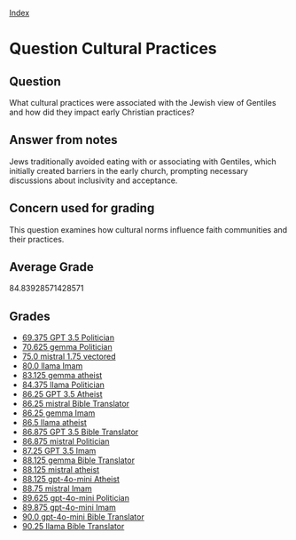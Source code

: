 
[Index](../../index.md)
# Question Cultural Practices
## Question
What cultural practices were associated with the Jewish view of Gentiles and how did they impact early Christian practices?

## Answer from notes
Jews traditionally avoided eating with or associating with Gentiles, which initially created barriers in the early church, prompting necessary discussions about inclusivity and acceptance.

## Concern used for grading
This question examines how cultural norms influence faith communities and their practices.

## Average Grade
84.83928571428571

## Grades
 * [69.375 GPT 3.5 Politician](../answers/GPT_3.5_Politician/Cultural_Practices.md)
 * [70.625 gemma Politician](../answers/gemma_Politician/Cultural_Practices.md)
 * [75.0 mistral 1.75 vectored](../answers/mistral_1.75_vectored/Cultural_Practices.md)
 * [80.0 llama Imam](../answers/llama_Imam/Cultural_Practices.md)
 * [83.125 gemma atheist](../answers/gemma_atheist/Cultural_Practices.md)
 * [84.375 llama Politician](../answers/llama_Politician/Cultural_Practices.md)
 * [86.25 GPT 3.5 Atheist](../answers/GPT_3.5_Atheist/Cultural_Practices.md)
 * [86.25 mistral Bible Translator](../answers/mistral_Bible_Translator/Cultural_Practices.md)
 * [86.25 gemma Imam](../answers/gemma_Imam/Cultural_Practices.md)
 * [86.5 llama atheist](../answers/llama_atheist/Cultural_Practices.md)
 * [86.875 GPT 3.5 Bible Translator](../answers/GPT_3.5_Bible_Translator/Cultural_Practices.md)
 * [86.875 mistral Politician](../answers/mistral_Politician/Cultural_Practices.md)
 * [87.25 GPT 3.5 Imam](../answers/GPT_3.5_Imam/Cultural_Practices.md)
 * [88.125 gemma Bible Translator](../answers/gemma_Bible_Translator/Cultural_Practices.md)
 * [88.125 mistral atheist](../answers/mistral_atheist/Cultural_Practices.md)
 * [88.125 gpt-4o-mini Atheist](../answers/gpt-4o-mini_Atheist/Cultural_Practices.md)
 * [88.75 mistral Imam](../answers/mistral_Imam/Cultural_Practices.md)
 * [89.625 gpt-4o-mini Politician](../answers/gpt-4o-mini_Politician/Cultural_Practices.md)
 * [89.875 gpt-4o-mini Imam](../answers/gpt-4o-mini_Imam/Cultural_Practices.md)
 * [90.0 gpt-4o-mini Bible Translator](../answers/gpt-4o-mini_Bible_Translator/Cultural_Practices.md)
 * [90.25 llama Bible Translator](../answers/llama_Bible_Translator/Cultural_Practices.md)
